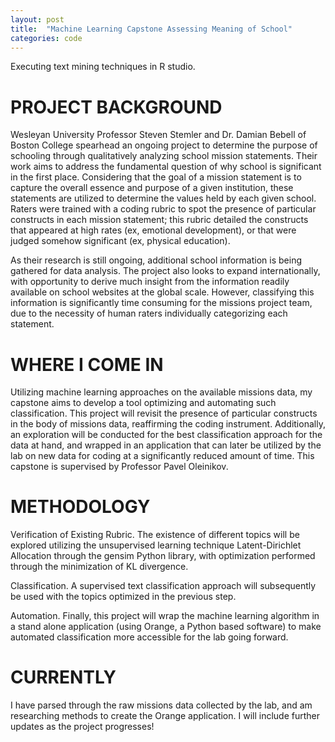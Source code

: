 ```yaml
---
layout: post
title:  "Machine Learning Capstone Assessing Meaning of School"
categories: code
---
```


Executing text mining techniques in R studio. 

# PROJECT BACKGROUND
Wesleyan University Professor Steven Stemler and Dr. Damian Bebell of Boston College spearhead an ongoing project to determine the purpose of schooling through qualitatively analyzing school mission statements. Their work aims to address the fundamental question of why school is significant in the first place. Considering that the goal of a mission statement is to capture the overall essence and purpose of a given institution, these statements are utilized to determine the values held by each given school. Raters were trained with a coding rubric to spot the presence of particular constructs in each mission statement; this rubric detailed the constructs that appeared at high rates (ex, emotional development), or that were judged somehow significant (ex, physical education).

As their research is still ongoing, additional school information is being gathered for data analysis. The project also looks to expand internationally, with opportunity to derive much insight from the information readily available on school websites at the global scale. However, classifying this information is significantly time consuming for the missions project team, due to the necessity of human raters individually categorizing each statement.

# WHERE I COME IN
Utilizing machine learning approaches on the available missions data, my capstone aims to develop a tool optimizing and automating such classification. This project will revisit the presence of particular constructs in the body of missions data, reaffirming the coding instrument. Additionally, an exploration will be conducted for the best classification approach for the data at hand, and wrapped in an application that can later be utilized by the lab on new data for coding at a significantly reduced amount of time. This capstone is supervised by Professor Pavel Oleinikov.

# METHODOLOGY
Verification of Existing Rubric. The existence of different topics will be explored utilizing the unsupervised learning technique Latent-Dirichlet Allocation through the gensim Python library, with optimization performed through the minimization of KL divergence.

Classification. A supervised text classification approach will subsequently be used with the topics optimized in the previous step.

Automation. Finally, this project will wrap the machine learning algorithm in a stand alone application (using Orange, a Python based software) to make automated classification more accessible for the lab going forward.

# CURRENTLY
I have parsed through the raw missions data collected by the lab, and am researching methods to create the Orange application. I will include further updates as the project progresses!
